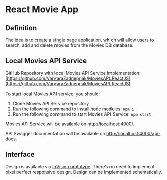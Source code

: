 # React Movie App

## Definition

The idea is to create a single page application, which will allow users to search, add and delete movies from the Movies DB database.

## Local Movies API Service

GitHub Repository with local Movies API Service implementation: [https://github.com/VarvaraZadnepriak/MoviesAPI.ReactJS](https://github.com/VarvaraZadnepriak/MoviesAPI.ReactJS)

To start local Movies API service, you should:
1. Clone Movies API Service repository
2. Run the following command to install node modules: `npm i`
3. Run the following command to start Movies API Service: `npm start`

Movies API Service will be available on [http://localhost:4000/](http://localhost:4000/).

API Swagger documentation will be available on [http://localhost:4000/api-docs](http://localhost:4000/api-docs).

## Interface

Design is available via [InVision prototype](https://projects.invisionapp.com/share/F9VXQ7IMZGY#/screens/406802250). There’s no need to implement pixel perfect responsive design. Design can be implemented schematically.

